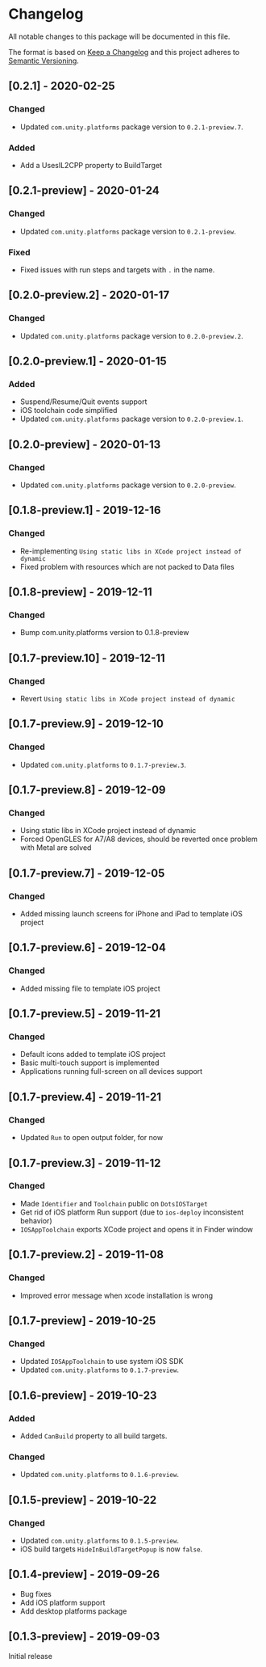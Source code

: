 # Changelog
All notable changes to this package will be documented in this file.

The format is based on [Keep a Changelog](http://keepachangelog.com/en/1.0.0/)
and this project adheres to [Semantic Versioning](http://semver.org/spec/v2.0.0.html).

## [0.2.1] - 2020-02-25

### Changed
- Updated `com.unity.platforms` package version to `0.2.1-preview.7`.

### Added
- Add a UsesIL2CPP property to BuildTarget

## [0.2.1-preview] - 2020-01-24

### Changed
- Updated `com.unity.platforms` package version to `0.2.1-preview`.

### Fixed
- Fixed issues with run steps and targets with `.` in the name.

## [0.2.0-preview.2] - 2020-01-17

### Changed
- Updated `com.unity.platforms` package version to `0.2.0-preview.2`.

## [0.2.0-preview.1] - 2020-01-15

### Added
- Suspend/Resume/Quit events support
- iOS toolchain code simplified
- Updated `com.unity.platforms` package version to `0.2.0-preview.1`.

## [0.2.0-preview] - 2020-01-13

### Changed
- Updated `com.unity.platforms` package version to `0.2.0-preview`.

## [0.1.8-preview.1] - 2019-12-16

### Changed
- Re-implementing `Using static libs in XCode project instead of dynamic`
- Fixed problem with resources which are not packed to Data files

## [0.1.8-preview] - 2019-12-11

### Changed
- Bump com.unity.platforms version to 0.1.8-preview

## [0.1.7-preview.10] - 2019-12-11

### Changed
- Revert `Using static libs in XCode project instead of dynamic`

## [0.1.7-preview.9] - 2019-12-10

### Changed
- Updated `com.unity.platforms` to `0.1.7-preview.3`.

## [0.1.7-preview.8] - 2019-12-09

### Changed
- Using static libs in XCode project instead of dynamic
- Forced OpenGLES for A7/A8 devices, should be reverted once problem with Metal are solved

## [0.1.7-preview.7] - 2019-12-05

### Changed
- Added missing launch screens for iPhone and iPad to template iOS project

## [0.1.7-preview.6] - 2019-12-04

### Changed
- Added missing file to template iOS project

## [0.1.7-preview.5] - 2019-11-21

### Changed
- Default icons added to template iOS project
- Basic multi-touch support is implemented
- Applications running full-screen on all devices support

## [0.1.7-preview.4] - 2019-11-21

### Changed
- Updated `Run` to open output folder, for now

## [0.1.7-preview.3] - 2019-11-12

### Changed
- Made `Identifier` and `Toolchain` public on `DotsIOSTarget`
- Get rid of iOS platform Run support (due to `ios-deploy` inconsistent behavior)
- `IOSAppToolchain` exports XCode project and opens it in Finder window

## [0.1.7-preview.2] - 2019-11-08

### Changed
- Improved error message when xcode installation is wrong

## [0.1.7-preview] - 2019-10-25

### Changed
- Updated `IOSAppToolchain` to use system iOS SDK
- Updated `com.unity.platforms` to `0.1.7-preview`.

## [0.1.6-preview] - 2019-10-23

### Added
- Added `CanBuild` property to all build targets.

### Changed
- Updated `com.unity.platforms` to `0.1.6-preview`.

## [0.1.5-preview] - 2019-10-22

### Changed
- Updated `com.unity.platforms` to `0.1.5-preview`.
- iOS build targets `HideInBuildTargetPopup` is now `false`.

## [0.1.4-preview] - 2019-09-26
- Bug fixes  
- Add iOS platform support
- Add desktop platforms package

## [0.1.3-preview] - 2019-09-03
Initial release
